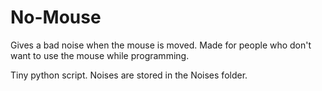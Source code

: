 # No-Mouse
Gives a bad noise when the mouse is moved. Made for people who don't want to use the mouse while programming.


Tiny python script. Noises are stored in the Noises folder.
